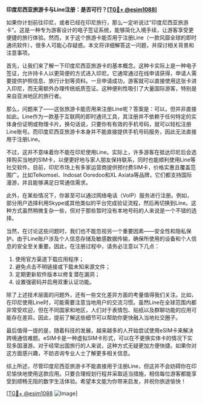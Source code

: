 **印度尼西亚旅游卡与Line注册：是否可行？[[TG💪+ @esim1088](https://t.me/s/esim1088)]**

如果你计划前往印尼，或者已经在印尼旅行，那么一定听说过“印度尼西亚旅游卡”。这是一种专为游客设计的电子签证系统，能够简化入境手续，让游客享受更便捷的旅行体验。然而，关于这个旅游卡能否用于注册Line（一款风靡全球的即时通讯软件），很多人可能心存疑惑。本文将详细解答这一问题，并探讨相关背景和注意事项。

首先，让我们来了解一下印度尼西亚旅游卡的基本概念。这种卡实际上是一种电子签证，允许持卡人以更简便的方式进入印尼。它通常通过在线申请获得，申请人需要提供护照信息、旅行计划等资料。一旦申请成功，游客就可以直接使用这张卡进入印尼，而无需额外办理传统纸质签证。这种便利性吸引了大量国际游客，特别是来自亚洲地区的旅行者。

那么，问题来了——这张旅游卡能否用来注册Line呢？答案是：可以，但并非直接如此。Line作为一款基于互联网的即时通讯工具，其注册并不依赖于任何特定的实体身份证明或物理卡片。换句话说，只要你有有效的手机号码，就可以轻松注册Line账号。而印度尼西亚旅游卡本身并不能直接提供手机号码服务，因此无法直接用于注册Line。

不过，这并不意味着你不能在印尼使用Line。实际上，许多游客在抵达印尼后会选择购买当地的SIM卡，以便更好地与家人朋友保持联系，同时也能顺利使用Line等社交软件。目前，印尼市场上有多家运营商提供预付费SIM卡，价格实惠且覆盖范围广。比如Telkomsel、Indosat Ooredoo和XL Axiata等品牌，它们都支持国际漫游，并且能够满足日常通信需求。

此外，在某些情况下，你甚至可以通过网络电话（VoIP）服务进行注册。例如，部分用户选择利用Skype或其他类似的平台完成验证流程，然后再切换到Line。这种方式虽然稍微复杂一些，但对于那些暂时没有本地号码的人来说是一个不错的选择。

当然，在讨论这些问题时，我们也不能忽视另一个重要因素——安全性和隐私保护。由于Line账户涉及个人信息存储及敏感数据传输，确保所使用的设备和个人信息的安全至关重要。因此，在注册过程中，请务必注意以下几点：

1. 使用官方渠道下载应用程序；
2. 避免点击不明链接或下载未知来源文件；
3. 定期更新软件版本以修复潜在漏洞；
4. 设置强密码并启用双重认证功能。

除了上述技术层面的问题外，还有一些文化差异方面的考量值得我们关注。比如，在印尼使用Line时，可能需要注意当地用户的交流习惯。虽然Line在全球范围内都非常受欢迎，但在不同国家和地区，人们对于表情包、贴纸以及群聊功能的应用可能存在差异。因此，提前了解这些细节可以帮助你更快融入当地社交圈子。

最后值得一提的是，随着科技的发展，越来越多的人开始尝试使用eSIM卡来解决跨境通信难题。eSIM卡是一种虚拟SIM卡形式，可以在不更换实体卡的情况下实现多国漫游。对于经常出国旅行的人来说，这种方式无疑更加方便快捷。如果你对这方面感兴趣，不妨咨询专业人士了解更多相关信息。

综上所述，尽管印度尼西亚旅游卡不能直接用于注册Line，但这并不会妨碍你在印尼愉快地使用这款应用。只要合理规划行程并采取适当措施，相信每位游客都能享受到顺畅无阻的数字生活体验。希望本文能为你带来启发，并祝你旅途愉快！

[[TG💪+ @esim1088](https://t.me/s/esim1088) ![Image](https://i.postimg.cc/4NQfJmqS/Snipaste-2025-05-13-00-14-12.png)]